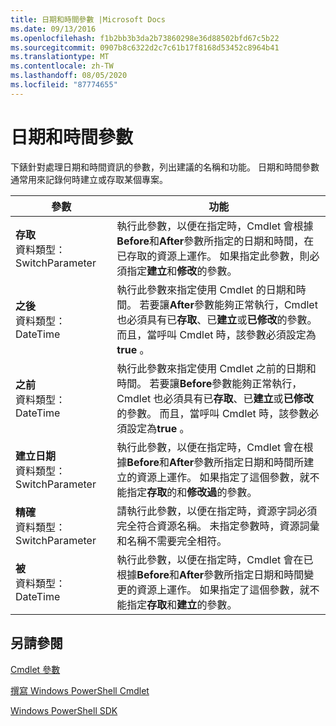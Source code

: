 ```yaml
---
title: 日期和時間參數 |Microsoft Docs
ms.date: 09/13/2016
ms.openlocfilehash: f1b2bb3b3da2b73860298e36d88502bfd67c5b22
ms.sourcegitcommit: 0907b8c6322d2c7c61b17f8168d53452c8964b41
ms.translationtype: MT
ms.contentlocale: zh-TW
ms.lasthandoff: 08/05/2020
ms.locfileid: "87774655"
---
```

# <a name="date-and-time-parameters"></a>日期和時間參數

下錶針對處理日期和時間資訊的參數，列出建議的名稱和功能。 日期和時間參數通常用來記錄何時建立或存取某個專案。

|參數|功能|
|---|---|
|**存取**<br>資料類型： SwitchParameter|執行此參數，以便在指定時，Cmdlet 會根據**Before**和**After**參數所指定的日期和時間，在已存取的資源上運作。 如果指定此參數，則必須指定**建立**和**修改**的參數。|
|**之後**<br>資料類型： DateTime|執行此參數來指定使用 Cmdlet 的日期和時間。 若要讓**After**參數能夠正常執行，Cmdlet 也必須具有已**存取**、已**建立**或**已修改**的參數。 而且，當呼叫 Cmdlet 時，該參數必須設定為**true** 。|
|**之前**<br>資料類型： DateTime|執行此參數來指定使用 Cmdlet 之前的日期和時間。 若要讓**Before**參數能夠正常執行，Cmdlet 也必須具有已**存取**、已**建立**或**已修改**的參數。 而且，當呼叫 Cmdlet 時，該參數必須設定為**true** 。|
|**建立日期**<br>資料類型： SwitchParameter|執行此參數，以便在指定時，Cmdlet 會在根據**Before**和**After**參數所指定日期和時間所建立的資源上運作。 如果指定了這個參數，就不能指定**存取**的和**修改過**的參數。|
|**精確**<br>資料類型： SwitchParameter|請執行此參數，以便在指定時，資源字詞必須完全符合資源名稱。 未指定參數時，資源詞彙和名稱不需要完全相符。|
|**被**<br>資料類型： DateTime|執行此參數，以便在指定時，Cmdlet 會在已根據**Before**和**After**參數所指定日期和時間變更的資源上運作。 如果指定了這個參數，就不能指定**存取**和**建立**的參數。|
## <a name="see-also"></a>另請參閱

[Cmdlet 參數](./cmdlet-parameters.md)

[撰寫 Windows PowerShell Cmdlet](./writing-a-windows-powershell-cmdlet.md)

[Windows PowerShell SDK](../windows-powershell-reference.md)
